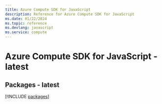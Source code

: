```yaml
---
title: Azure Compute SDK for JavaScript
description: Reference for Azure Compute SDK for JavaScript
ms.date: 01/22/2024
ms.topic: reference
ms.devlang: javascript
ms.service: compute
---
```

# Azure Compute SDK for JavaScript - latest
## Packages - latest
[!INCLUDE [packages](compute-index.md)]